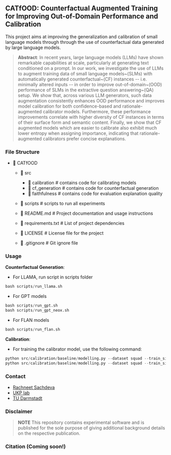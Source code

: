 ## CATfOOD: Counterfactual Augmented Training for Improving Out-of-Domain Performance and Calibration

This project aims at improving the generalization and calibration of small language models through through the
use of counterfactual data generated by large language models.

> **Abstract**: In recent years, large language models (LLMs) have shown remarkable capabilities at scale, particularly
> at generating text conditioned on a prompt.
> In our work, we investigate the use of LLMs to augment training data of small language models~(SLMs) with
> automatically
> generated counterfactual~(CF) instances -- i.e. minimally altered inputs -- in order to improve out-of-domain~(OOD)
> performance of SLMs in the extractive question answering~(QA) setup.
> We show that, across various LLM generators, such data augmentation consistently enhances OOD performance and improves
> model calibration for both confidence-based and rationale-augmented calibrator models.
> Furthermore, these performance improvements correlate with higher diversity of CF instances in terms of their surface
> form and semantic content.
> Finally, we show that CF augmented models which are easier to calibrate also exhibit much lower entropy when assigning
> importance, indicating that rationale-augmented calibrators prefer concise explanations.

### File Structure

- 📁 CATfOOD
    - 📁 src
        - 📁 calibration # contains code for calibrating models
        - 📁 cf_generation # contains code for counterfactual generation
        - 📁 faithfulness # contains code for evaluation explanation quality

    - 📁 scripts # scripts to run all experiments
    - 📄 README.md # Project documentation and usage instructions
    - 📄 requirements.txt # List of project dependencies
    - 📄 LICENSE # License file for the project
    - 📄 .gitignore # Git ignore file

### Usage

**Counterfactual Generation**:

- For LLAMA, run script in scripts folder

```python
bash scripts/run_llama.sh
```

- For GPT models

```python
bash scripts/run_gpt.sh
bash scripts/run_gpt_neox.sh
```

- For FLAN models

```python
bash scripts/run_flan.sh
```

**Calibration**:

- For training the calibrator model, use the following command:

```python
python src/calibration/baseline/modelling.py --dataset squad --train_size 500 --do_maxprob  # conf baseline
python src/calibration/baseline/modelling.py --dataset squad --train_size 500 --method shap --arg_n_tree 300 --arg_max_depth 20  # SHAPCal
```

### Contact

- [Rachneet Sachdeva](https://github.com/Rachneet)
- [UKP lab](https://www.ukp.tu-darmstadt.de/)
- [TU Darmstadt](https://www.tu-darmstadt.de/)

### Disclaimer

> **NOTE**
> This repository contains experimental software and is published for the sole purpose of giving additional background
> details on the respective publication.

### Citation (Coming soon!)